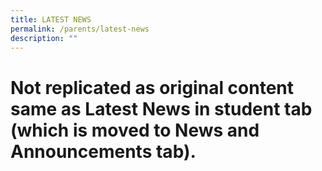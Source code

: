 ```yaml
---
title: LATEST NEWS
permalink: /parents/latest-news
description: ""
---
```


# Not replicated as original content same as Latest News in student tab (which is moved to News and Announcements tab).
